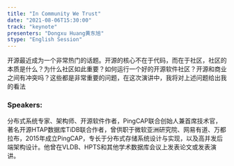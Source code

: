 ```yaml
---
title: "In Community We Trust"
date: "2021-08-06T15:30:00"
track: "keynote"
presenters: "Dongxu Huang黄东旭"
stype: "English Session"
---
```

开源最近成为一个非常热门的话题。开源的核心不在于代码，而在于社区，社区的本质是什么？为什么社区如此重要？如何运行一个好的开源软件社区？开源和商业之间有冲突吗？这些都是非常重要的问题，在这次演讲中，我将对上述问题给出我的看法

### Speakers:
分布式系统专家、架构师、开源软件作者，PingCAP联合创始人兼首席技术官，著名开源HTAP数据库TiDB联合作者，曾供职于微软亚洲研究院、网易有道、万都拉布，2015年成立PingCAP，专长于分布式存储系统设计与实现，以及高并发后端架构设计。他曾在VLDB、HPTS和其他学术数据库会议上发表论文或发表演讲。
